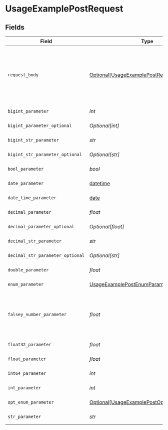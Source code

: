 # UsageExamplePostRequest


## Fields

| Field                                                                                                     | Type                                                                                                      | Required                                                                                                  | Description                                                                                               | Example                                                                                                   |
| --------------------------------------------------------------------------------------------------------- | --------------------------------------------------------------------------------------------------------- | --------------------------------------------------------------------------------------------------------- | --------------------------------------------------------------------------------------------------------- | --------------------------------------------------------------------------------------------------------- |
| `request_body`                                                                                            | [Optional[UsageExamplePostRequestBody]](../../models/operations/usageexamplepostrequestbody.md)           | :heavy_minus_sign:                                                                                        | A request body that contains fields with different formats for testing example generation                 |                                                                                                           |
| `bigint_parameter`                                                                                        | *int*                                                                                                     | :heavy_check_mark:                                                                                        | An bigint parameter                                                                                       | 111111                                                                                                    |
| `bigint_parameter_optional`                                                                               | *Optional[int]*                                                                                           | :heavy_minus_sign:                                                                                        | An bigint parameter                                                                                       | 111111                                                                                                    |
| `bigint_str_parameter`                                                                                    | *str*                                                                                                     | :heavy_check_mark:                                                                                        | An bigint parameter                                                                                       | 111111                                                                                                    |
| `bigint_str_parameter_optional`                                                                           | *Optional[str]*                                                                                           | :heavy_minus_sign:                                                                                        | An bigint parameter                                                                                       | 111111                                                                                                    |
| `bool_parameter`                                                                                          | *bool*                                                                                                    | :heavy_check_mark:                                                                                        | A boolean parameter                                                                                       | false                                                                                                     |
| `date_parameter`                                                                                          | [datetime](https://docs.python.org/3/library/datetime.html#datetime-objects)                              | :heavy_check_mark:                                                                                        | A date parameter                                                                                          | 2020-01-01                                                                                                |
| `date_time_parameter`                                                                                     | [date](https://docs.python.org/3/library/datetime.html#date-objects)                                      | :heavy_check_mark:                                                                                        | A date time parameter                                                                                     | 2020-01-01T00:00:00Z                                                                                      |
| `decimal_parameter`                                                                                       | *float*                                                                                                   | :heavy_check_mark:                                                                                        | A decimal parameter                                                                                       | 1.1                                                                                                       |
| `decimal_parameter_optional`                                                                              | *Optional[float]*                                                                                         | :heavy_minus_sign:                                                                                        | A decimal parameter                                                                                       | 1.1                                                                                                       |
| `decimal_str_parameter`                                                                                   | *str*                                                                                                     | :heavy_check_mark:                                                                                        | A decimal parameter                                                                                       | 1.1                                                                                                       |
| `decimal_str_parameter_optional`                                                                          | *Optional[str]*                                                                                           | :heavy_minus_sign:                                                                                        | A decimal parameter                                                                                       | 1.1                                                                                                       |
| `double_parameter`                                                                                        | *float*                                                                                                   | :heavy_check_mark:                                                                                        | A double parameter                                                                                        | 2.2222222                                                                                                 |
| `enum_parameter`                                                                                          | [UsageExamplePostEnumParameter](../../models/operations/usageexamplepostenumparameter.md)                 | :heavy_check_mark:                                                                                        | An enum parameter                                                                                         | value3                                                                                                    |
| `falsey_number_parameter`                                                                                 | *float*                                                                                                   | :heavy_check_mark:                                                                                        | A number parameter that contains a falsey example value                                                   | 0                                                                                                         |
| `float32_parameter`                                                                                       | *float*                                                                                                   | :heavy_check_mark:                                                                                        | A float32 parameter                                                                                       | 1.1                                                                                                       |
| `float_parameter`                                                                                         | *float*                                                                                                   | :heavy_check_mark:                                                                                        | A float parameter                                                                                         | 1.1                                                                                                       |
| `int64_parameter`                                                                                         | *int*                                                                                                     | :heavy_check_mark:                                                                                        | An int64 parameter                                                                                        | 111111                                                                                                    |
| `int_parameter`                                                                                           | *int*                                                                                                     | :heavy_check_mark:                                                                                        | An integer parameter                                                                                      | 1                                                                                                         |
| `opt_enum_parameter`                                                                                      | [Optional[UsageExamplePostOptEnumParameter]](../../models/operations/usageexamplepostoptenumparameter.md) | :heavy_minus_sign:                                                                                        | An enum parameter                                                                                         | value3                                                                                                    |
| `str_parameter`                                                                                           | *str*                                                                                                     | :heavy_check_mark:                                                                                        | A string parameter                                                                                        | example 1                                                                                                 |